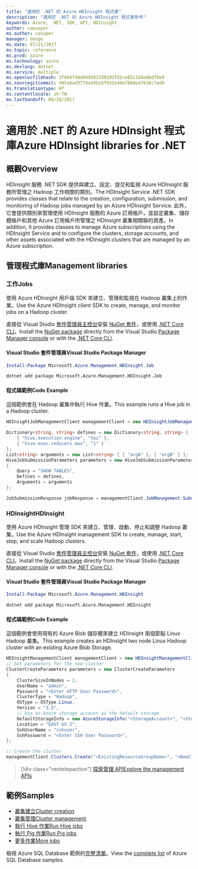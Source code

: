 ```yaml
---
title: "適用於 .NET 的 Azure HDInsight 程式庫"
description: "適用於 .NET 的 Azure HDInsight 程式庫參考"
keywords: Azure, .NET, SDK, API, HDInsight
author: camsoper
ms.author: casoper
manager: douge
ms.date: 07/21/2017
ms.topic: reference
ms.prod: azure
ms.technology: azure
ms.devlang: dotnet
ms.service: multiple
ms.openlocfilehash: 3f0b6f48d89d582180193f52ce85c328e6bdf8e0
ms.sourcegitcommit: d95a6ad3774a49b16f652e40e7860e47636c7ad0
ms.translationtype: HT
ms.contentlocale: zh-TW
ms.lasthandoff: 08/28/2017
---
```

# <a name="azure-hdinsight-libraries-for-net"></a><span data-ttu-id="7fc30-104">適用於 .NET 的 Azure HDInsight 程式庫</span><span class="sxs-lookup"><span data-stu-id="7fc30-104">Azure HDInsight libraries for .NET</span></span>

## <a name="overview"></a><span data-ttu-id="7fc30-105">概觀</span><span class="sxs-lookup"><span data-stu-id="7fc30-105">Overview</span></span>

<span data-ttu-id="7fc30-106">HDInsight 服務 .NET SDK 提供與建立、設定、提交和監視 Azure HDInsight 服務所管理之 Hadoop 工作相關的類別。</span><span class="sxs-lookup"><span data-stu-id="7fc30-106">The HDInsight Service .NET SDK provides classes that relate to the creation, configuration, submission, and monitoring of Hadoop jobs managed by an Azure HDInsight Service.</span></span> <span data-ttu-id="7fc30-107">此外，它會提供類別來管理使用 HDInsight 服務的 Azure 訂用帳戶，並設定叢集、儲存體帳戶和其他 Azure 訂用帳戶所管理之 HDInsight 叢集相關聯的資產。</span><span class="sxs-lookup"><span data-stu-id="7fc30-107">In addition, it provides classes to manage Azure subscriptions using the HDInsight Service and to configure the clusters, storage accounts, and other assets associated with the HDInsight clusters that are managed by an Azure subscription.</span></span>

## <a name="management-libraries"></a><span data-ttu-id="7fc30-108">管理程式庫</span><span class="sxs-lookup"><span data-stu-id="7fc30-108">Management libraries</span></span>

### <a name="jobs"></a><span data-ttu-id="7fc30-109">工作</span><span class="sxs-lookup"><span data-stu-id="7fc30-109">Jobs</span></span>

<span data-ttu-id="7fc30-110">使用 Azure HDInsight 用戶端 SDK 來建立、管理和監視在 Hadoop 叢集上的作業。</span><span class="sxs-lookup"><span data-stu-id="7fc30-110">Use the Azure HDInsight client SDK to create, manage, and monitor jobs on a Hadoop cluster.</span></span> 

<span data-ttu-id="7fc30-111">直接從 Visual Studio [套件管理員主控台][PackageManager]安裝 [NuGet 套件](https://www.nuget.org/packages/Microsoft.Azure.Management.HDInsight.Job)，或使用 [.NET Core CLI][DotNetCLI]。</span><span class="sxs-lookup"><span data-stu-id="7fc30-111">Install the [NuGet package](https://www.nuget.org/packages/Microsoft.Azure.Management.HDInsight.Job) directly from the Visual Studio [Package Manager console][PackageManager] or with the [.NET Core CLI][DotNetCLI].</span></span>

#### <a name="visual-studio-package-manager"></a><span data-ttu-id="7fc30-112">Visual Studio 套件管理員</span><span class="sxs-lookup"><span data-stu-id="7fc30-112">Visual Studio Package Manager</span></span>

```powershell
Install-Package Microsoft.Azure.Management.HDInsight.Job
```

```bash
dotnet add package Microsoft.Azure.Management.HDInsight.Job
```

#### <a name="code-example"></a><span data-ttu-id="7fc30-113">程式碼範例</span><span class="sxs-lookup"><span data-stu-id="7fc30-113">Code Example</span></span>

<span data-ttu-id="7fc30-114">這個範例會在 Hadoop 叢集中執行 Hive 作業。</span><span class="sxs-lookup"><span data-stu-id="7fc30-114">This example runs a Hive job in a Hadoop cluster.</span></span>

```csharp
HDInsightJobManagementClient managementClient = new HDInsightJobManagementClient(clusterUri, credentials);

Dictionary<string, string> defines = new Dictionary<string, string> {
    { "hive.execution.engine", "tez" },
    { "hive.exec.reducers.max", "1" }
};
List<string> arguments = new List<string> { { "argA" }, { "argB" } };
HiveJobSubmissionParameters parameters = new HiveJobSubmissionParameters
{
    Query = "SHOW TABLES",
    Defines = defines,
    Arguments = arguments
};

JobSubmissionResponse jobResponse = managementClient.JobManagement.SubmitHiveJob(parameters);
```

### <a name="hdinsight"></a><span data-ttu-id="7fc30-115">HDInsight</span><span class="sxs-lookup"><span data-stu-id="7fc30-115">HDInsight</span></span>

<span data-ttu-id="7fc30-116">使用 Azure HDInsight 管理 SDK 來建立、管理、啟動、停止和調整 Hadoop 叢集。</span><span class="sxs-lookup"><span data-stu-id="7fc30-116">Use the Azure HDInsight management SDK to create, manage, start, stop, and scale Hadoop clusters.</span></span>

<span data-ttu-id="7fc30-117">直接從 Visual Studio [套件管理員主控台][PackageManager]安裝 [NuGet 套件](https://www.nuget.org/packages/Microsoft.Azure.Management.HDInsight)，或使用 [.NET Core CLI][DotNetCLI]。</span><span class="sxs-lookup"><span data-stu-id="7fc30-117">Install the [NuGet package](https://www.nuget.org/packages/Microsoft.Azure.Management.HDInsight) directly from the Visual Studio [Package Manager console][PackageManager] or with the [.NET Core CLI][DotNetCLI].</span></span>

#### <a name="visual-studio-package-manager"></a><span data-ttu-id="7fc30-118">Visual Studio 套件管理員</span><span class="sxs-lookup"><span data-stu-id="7fc30-118">Visual Studio Package Manager</span></span>

```powershell
Install-Package Microsoft.Azure.Management.HDInsight
```

```bash
dotnet add package Microsoft.Azure.Management.HDInsight
```

#### <a name="code-example"></a><span data-ttu-id="7fc30-119">程式碼範例</span><span class="sxs-lookup"><span data-stu-id="7fc30-119">Code Example</span></span>

<span data-ttu-id="7fc30-120">這個範例會使用現有的 Azure Blob 儲存體來建立 HDInsight 兩個節點 Linux Hadoop 叢集。</span><span class="sxs-lookup"><span data-stu-id="7fc30-120">This example creates an HDInsight two node Linux Hadoop cluster with an existing Azure Blob Storage.</span></span>

```csharp
HDInsightManagementClient managementClient = new HDInsightManagementClient(authToken);
// Set parameters for the new cluster
ClusterCreateParameters parameters = new ClusterCreateParameters
{
    ClusterSizeInNodes = 2,
    UserName = "admin",
    Password = "<Enter HTTP User Password>",
    ClusterType = "Hadoop",
    OSType = OSType.Linux,
    Version = "3.5",
    // Use an Azure storage account as the default storage
    DefaultStorageInfo = new AzureStorageInfo("<StorageAccount>", "<StorageKey>", "<BlobContainerName>"),
    Location = "EAST US 2",
    SshUserName = "sshuser",
    SshPassword = "<Enter SSH User Password>",
};

// Create the cluster
managementClient.Clusters.Create("<ExistingResourceGroupName>", "<NewClusterName>", parameters);
```

> [!div class="nextstepaction"]
> [<span data-ttu-id="7fc30-121">探索管理 API</span><span class="sxs-lookup"><span data-stu-id="7fc30-121">Explore the management APIs</span></span>](/dotnet/api/overview/azure/hdinsights/management)


## <a name="samples"></a><span data-ttu-id="7fc30-122">範例</span><span class="sxs-lookup"><span data-stu-id="7fc30-122">Samples</span></span>

- [<span data-ttu-id="7fc30-123">叢集建立</span><span class="sxs-lookup"><span data-stu-id="7fc30-123">Cluster creation</span></span>](https://docs.microsoft.com/azure/hdinsight/hdinsight-hadoop-create-linux-clusters-dotnet-sdk)
- [<span data-ttu-id="7fc30-124">叢集管理</span><span class="sxs-lookup"><span data-stu-id="7fc30-124">Cluster management</span></span>](https://docs.microsoft.com/azure/hdinsight/hdinsight-administer-use-dotnet-sdk)
- [<span data-ttu-id="7fc30-125">執行 Hive 作業</span><span class="sxs-lookup"><span data-stu-id="7fc30-125">Run Hive jobs</span></span>](https://docs.microsoft.com/azure/hdinsight/hdinsight-hadoop-use-hive-dotnet-sdk)
- [<span data-ttu-id="7fc30-126">執行 Pig 作業</span><span class="sxs-lookup"><span data-stu-id="7fc30-126">Run Pig jobs</span></span>](https://docs.microsoft.com/azure/hdinsight/hdinsight-hadoop-use-pig-dotnet-sdk)
- [<span data-ttu-id="7fc30-127">更多作業</span><span class="sxs-lookup"><span data-stu-id="7fc30-127">More jobs</span></span>](https://docs.microsoft.com/azure/hdinsight/hdinsight-submit-hadoop-jobs-programmatically)

<span data-ttu-id="7fc30-128">檢視 Azure SQL Database 範例的[完整清單](https://azure.microsoft.com/resources/samples/?platform=dotnet&service=hdinsight)。</span><span class="sxs-lookup"><span data-stu-id="7fc30-128">View the [complete list](https://azure.microsoft.com/resources/samples/?platform=dotnet&service=hdinsight) of Azure SQL Database samples.</span></span>

[PackageManager]: https://docs.microsoft.com/nuget/tools/package-manager-console
[DotNetCLI]: https://docs.microsoft.com/dotnet/core/tools/dotnet-add-package
